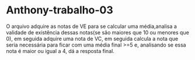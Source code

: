 # Anthony-trabalho-03
O arquivo adquire as notas de VE para se calcular uma média,analisa a validade de existência dessas notas(se são maiores que 10 ou menores que 0),
em seguida adquire uma nota de VC, em seguida calcula a nota que seria necessária para ficar com uma média final >=5 e, analisando
se essa nota é maior ou igual a 4, dá a resposta final.
